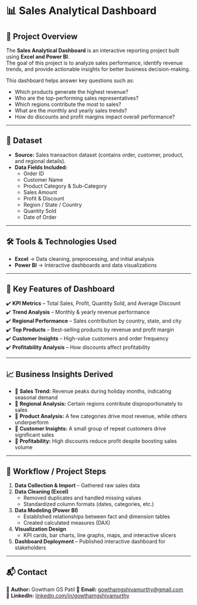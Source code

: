 # 📊 Sales Analytical Dashboard

## 📌 Project Overview  
The **Sales Analytical Dashboard** is an interactive reporting project built using **Excel and Power BI**.  
The goal of this project is to analyze sales performance, identify revenue trends, and provide actionable insights for better business decision-making.  

This dashboard helps answer key questions such as:  
- Which products generate the highest revenue?  
- Who are the top-performing sales representatives?  
- Which regions contribute the most to sales?  
- What are the monthly and yearly sales trends?  
- How do discounts and profit margins impact overall performance?  

---

## 📂 Dataset  
- **Source:** Sales transaction dataset (contains order, customer, product, and regional details).  
- **Data Fields Included:**  
  - Order ID  
  - Customer Name  
  - Product Category & Sub-Category  
  - Sales Amount  
  - Profit & Discount  
  - Region / State / Country  
  - Quantity Sold  
  - Date of Order  

---

## 🛠 Tools & Technologies Used  
- **Excel** → Data cleaning, preprocessing, and initial analysis  
- **Power BI** → Interactive dashboards and data visualizations  

---

## 🔑 Key Features of Dashboard  
✔️ **KPI Metrics** – Total Sales, Profit, Quantity Sold, and Average Discount  
✔️ **Trend Analysis** – Monthly & yearly revenue performance  
✔️ **Regional Performance** – Sales contribution by country, state, and city  
✔️ **Top Products** – Best-selling products by revenue and profit margin  
✔️ **Customer Insights** – High-value customers and order frequency  
✔️ **Profitability Analysis** – How discounts affect profitability  

---

## 📈 Business Insights Derived  
- 📌 **Sales Trend:** Revenue peaks during holiday months, indicating seasonal demand  
- 📌 **Regional Analysis:** Certain regions contribute disproportionately to sales  
- 📌 **Product Analysis:** A few categories drive most revenue, while others underperform  
- 📌 **Customer Insights:** A small group of repeat customers drive significant sales  
- 📌 **Profitability:** High discounts reduce profit despite boosting sales volume  

---

## 🚀 Workflow / Project Steps  
1. **Data Collection & Import** – Gathered raw sales data  
2. **Data Cleaning (Excel)**  
   - Removed duplicates and handled missing values  
   - Standardized column formats (dates, categories, etc.)  
3. **Data Modeling (Power BI)**  
   - Established relationships between fact and dimension tables  
   - Created calculated measures (DAX)  
4. **Visualization Design**  
   - KPI cards, bar charts, line graphs, maps, and interactive slicers  
5. **Dashboard Deployment** – Published interactive dashboard for stakeholders  


---

## 📬 Contact  
👤 **Author:** Gowtham GS Patil 
📧 **Email:** gowthamgshivamurthy@gmail.com  
🔗 **LinkedIn:** [linkedin.com/in/gowthamgshivamurthy](https://www.linkedin.com/in/gowthamgshivamurthy)  
